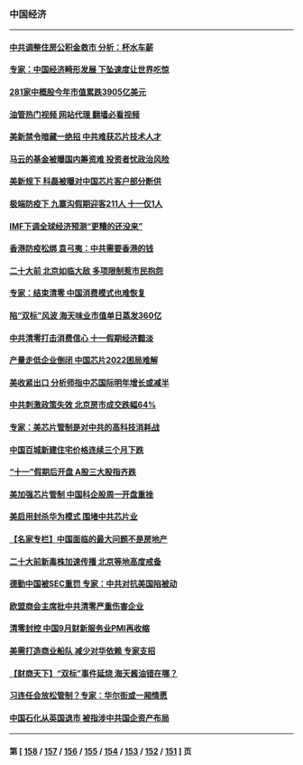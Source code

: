 ### 中国经济
---
#### [中共调整住房公积金救市 分析：杯水车薪](../../pages/ncid283/n13843515.md?10121245) 
#### [专家：中国经济畸形发展 下坠速度让世界吃惊](../../pages/ncid283/n13843202.md?10121245) 
#### [281家中概股今年市值累跌3905亿美元](../../pages/ncid283/n13843364.md?10121245) 
#### [油管热门视频 网站代理 翻墙必看视频](http://209.222.30.114:81/youtube.html?10121245)
#### [美新禁令暗藏一绝招 中共难获芯片技术人才](../../pages/ncid283/n13843315.md?10121245) 
#### [马云的基金被曝国内筹资难 投资者忧政治风险](../../pages/ncid283/n13843312.md?10121245) 
#### [美新规下 科磊被曝对中国芯片客户部分断供](../../pages/ncid283/n13843301.md?10121245) 
#### [极端防疫下 九寨沟假期迎客211人 十一仅1人](../../pages/ncid283/n13843300.md?10121245) 
#### [IMF下调全球经济预测“更糟的还没来”](../../pages/ncid283/n13843243.md?10121245) 
#### [香港防疫松绑 袁弓夷：中共需要香港的钱](../../pages/ncid283/n13842926.md?10121245) 
#### [二十大前 北京如临大敌 多项限制惹市民抱怨](../../pages/ncid283/n13843099.md?10121245) 
#### [专家：结束清零 中国消费模式也难恢复](../../pages/ncid283/n13842825.md?10121245) 
#### [陷“双标”风波 海天味业市值单日蒸发360亿](../../pages/ncid283/n13842867.md?10121245) 
#### [中共清零打击消费信心 十一假期经济黯淡](../../pages/ncid283/n13842590.md?10121245) 
#### [产量走低企业倒闭 中国芯片2022困局难解](../../pages/ncid283/n13842222.md?10121245) 
#### [美收紧出口 分析师指中芯国际明年增长或减半](../../pages/ncid283/n13842512.md?10121245) 
#### [中共刺激政策失效 北京房市成交跌幅64%](../../pages/ncid283/n13842218.md?10121245) 
#### [专家：美芯片管制是对中共的高科技消耗战](../../pages/ncid283/n13842316.md?10121245) 
#### [中国百城新建住宅价格连续三个月下跌](../../pages/ncid283/n13842200.md?10121245) 
#### [“十一”假期后开盘 A股三大股指齐跌](../../pages/ncid283/n13842294.md?10121245) 
#### [美加强芯片管制 中国科企股周一开盘重挫](../../pages/ncid283/n13842177.md?10121245) 
#### [美启用封杀华为模式 围堵中共芯片业](../../pages/ncid283/n13841949.md?10121245) 
#### [【名家专栏】中国面临的最大问题不是房地产](../../pages/ncid283/n13841817.md?10121245) 
#### [二十大前新毒株加速传播 北京等地高度戒备](../../pages/ncid283/n13841884.md?10121245) 
#### [德勤中国被SEC重罚 专家：中共对抗美国陷被动](../../pages/ncid283/n13841588.md?10121245) 
#### [欧盟商会主席批中共清零严重伤害企业](../../pages/ncid283/n13841330.md?10121245) 
#### [清零封控 中国9月财新服务业PMI再收缩](../../pages/ncid283/n13841255.md?10121245) 
#### [美需打造商业船队 减少对华依赖 专家支招](../../pages/ncid283/n13841099.md?10121245) 
#### [【财商天下】“双标”事件延烧 海天酱油错在哪？](../../pages/ncid283/n13841113.md?10121245) 
#### [习连任会放松管制？专家：华尔街或一厢情愿](../../pages/ncid283/n13841005.md?10121245) 
#### [中国石化从英国退市 被指涉中共国企资产布局](../../pages/ncid283/n13840708.md?10121245) 

---
#### 第 [ [158](./158.md?10121245) / [157](./157.md?10121245) / [156](./156.md?10121245) / [155](./155.md?10121245) / [154](./154.md?10121245) / [153](./153.md?10121245) / [152](./152.md?10121245) / [151](./151.md?10121245) ] 页

